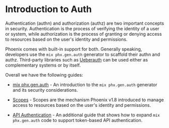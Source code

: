 # Introduction to Auth

Authentication (authn) and authorization (authz) are two important concepts in security. Authentication is the process of verifying the identity of a user or system, while authorization is the process of granting or denying access to resources based on the user's identity and permissions.

Phoenix comes with built-in support for both. Generally speaking, developers use the `mix phx.gen.auth` generator to scaffold their authn and authz. Third-party libraries such as [Ueberauth](https://github.com/ueberauth/ueberauth) can be used either as complementary systems or by itself.

Overall we have the following guides:

  * [mix phx.gen.auth](mix_phx_gen_auth.md) - An introduction to the `mix phx.gen.auth` generator and its security considerations.

  * [Scopes](scopes.md) - Scopes are the mechanism Phoenix v1.8 introduced to manage access to resources based on the user's identity and permissions.

  * [API Authentication](api_authentication.md) - An additional guide that shows how to expand `mix phx.gen.auth` code to support token-based API authentication.

